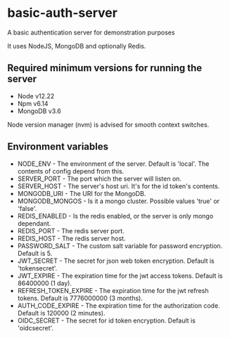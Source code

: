 # basic-auth-server
A basic authentication server for demonstration purposes

It uses NodeJS, MongoDB and optionally Redis.

## Required minimum versions for running the server

- Node v12.22
- Npm v6.14
- MongoDB v3.6

Node version manager (nvm) is advised for smooth context switches.

## Environment variables
- NODE_ENV - The environment of the server. Default is 'local'. The contents of config depend from this.
- SERVER_PORT - The port which the server will listen on.
- SERVER_HOST - The server's host uri. It's for the id token's contents.
- MONGODB_URI - The URI for the MongoDB.
- MONGODB_MONGOS - Is it a mongo cluster. Possible values 'true' or 'false'.
- REDIS_ENABLED - Is the redis enabled, or the server is only mongo dependant.
- REDIS_PORT - The redis server port.
- REDIS_HOST - The redis server host.
- PASSWORD_SALT - The custom salt variable for password encryption. Default is 5.
- JWT_SECRET - The secret for json web token encryption. Default is 'tokensecret'.
- JWT_EXPIRE - The expiration time for the jwt access tokens. Default is 86400000 (1 day).
- REFRESH_TOKEN_EXPIRE - The expiration time for the jwt refresh tokens. Default is 7776000000 (3 months).
- AUTH_CODE_EXPIRE - The expiration time for the authorization code. Default is 120000 (2 minutes).
- OIDC_SECRET - The secret for id token encryption. Default is 'oidcsecret'.